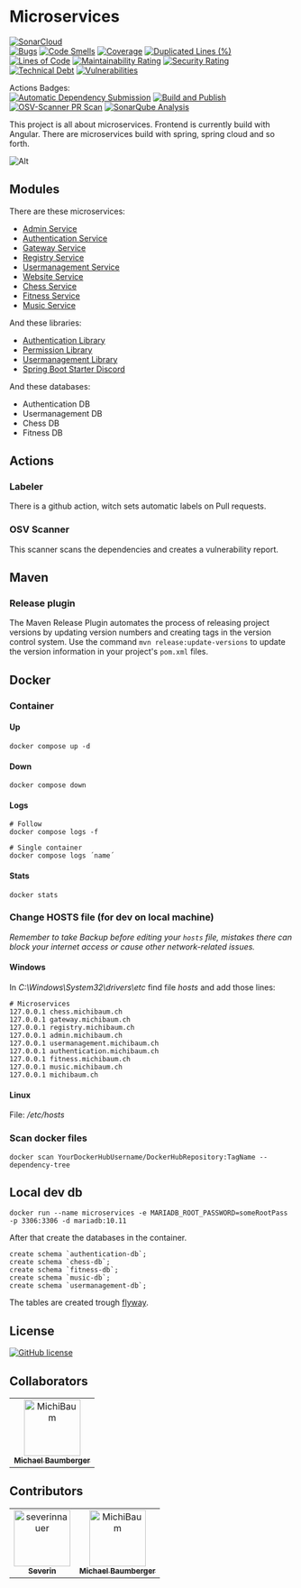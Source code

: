 # Microservices

[![SonarCloud](https://sonarcloud.io/images/project_badges/sonarcloud-orange.svg)](https://sonarcloud.io/summary/new_code?id=MichiBaum_Microservices)  
[![Bugs](https://sonarcloud.io/api/project_badges/measure?project=MichiBaum_Microservices&metric=bugs)](https://sonarcloud.io/summary/new_code?id=MichiBaum_Microservices)
[![Code Smells](https://sonarcloud.io/api/project_badges/measure?project=MichiBaum_Microservices&metric=code_smells)](https://sonarcloud.io/summary/new_code?id=MichiBaum_Microservices)
[![Coverage](https://sonarcloud.io/api/project_badges/measure?project=MichiBaum_Microservices&metric=coverage)](https://sonarcloud.io/summary/new_code?id=MichiBaum_Microservices)
[![Duplicated Lines (%)](https://sonarcloud.io/api/project_badges/measure?project=MichiBaum_Microservices&metric=duplicated_lines_density)](https://sonarcloud.io/summary/new_code?id=MichiBaum_Microservices)
[![Lines of Code](https://sonarcloud.io/api/project_badges/measure?project=MichiBaum_Microservices&metric=ncloc)](https://sonarcloud.io/summary/new_code?id=MichiBaum_Microservices)
[![Maintainability Rating](https://sonarcloud.io/api/project_badges/measure?project=MichiBaum_Microservices&metric=sqale_rating)](https://sonarcloud.io/summary/new_code?id=MichiBaum_Microservices)
[![Security Rating](https://sonarcloud.io/api/project_badges/measure?project=MichiBaum_Microservices&metric=security_rating)](https://sonarcloud.io/summary/new_code?id=MichiBaum_Microservices)
[![Technical Debt](https://sonarcloud.io/api/project_badges/measure?project=MichiBaum_Microservices&metric=sqale_index)](https://sonarcloud.io/summary/new_code?id=MichiBaum_Microservices)
[![Vulnerabilities](https://sonarcloud.io/api/project_badges/measure?project=MichiBaum_Microservices&metric=vulnerabilities)](https://sonarcloud.io/summary/new_code?id=MichiBaum_Microservices)

Actions Badges:  
[![Automatic Dependency Submission](https://github.com/MichiBaum/Microservices/actions/workflows/dependency-graph/auto-submission/badge.svg)](https://github.com/MichiBaum/Microservices/actions/workflows/dependency-graph/auto-submission)
[![Build and Publish](https://github.com/MichiBaum/Microservices/actions/workflows/deploy.yaml/badge.svg)](https://github.com/MichiBaum/Microservices/actions/workflows/deploy.yaml)
[![OSV-Scanner PR Scan](https://github.com/MichiBaum/Microservices/actions/workflows/osv-scanner.yml/badge.svg)](https://github.com/MichiBaum/Microservices/actions/workflows/osv-scanner.yml)
[![SonarQube Analysis](https://github.com/MichiBaum/Microservices/actions/workflows/sonarqube.yml/badge.svg)](https://github.com/MichiBaum/Microservices/actions/workflows/sonarqube.yml)

This project is all about microservices. Frontend is currently build with Angular.
There are microservices build with spring, spring cloud and so forth.


![Alt](https://repobeats.axiom.co/api/embed/69bb8de5fa17a6f9aa3c3c0ffad238a1e056edac.svg "Repobeats analytics image")

## Modules
There are these microservices:
- [Admin Service](./admin-service/README.md)
- [Authentication Service](./authentication-service/README.md)
- [Gateway Service](./gateway-service/README.md)
- [Registry Service](./registry-service/README.md)
- [Usermanagement Service](./usermanagement-service/README.md)
- [Website Service](./website-service/README.md)
- [Chess Service](./chess-service/README.md)
- [Fitness Service](./fitness-service/README.md)
- [Music Service](./music-service/README.md)

And these libraries:
- [Authentication Library](./authentication-library/README.md)
- [Permission Library](./permission-library/README.md)
- [Usermanagement Library](./usermanagement-library/README.md)
- [Spring Boot Starter Discord](./spring-boot-starter-discord/README.md)

And these databases:
- Authentication DB
- Usermanagement DB
- Chess DB
- Fitness DB

## Actions

### Labeler

There is a github action, witch sets automatic labels on Pull requests.

### OSV Scanner

This scanner scans the dependencies and creates a vulnerability report.

## Maven

### Release plugin

The Maven Release Plugin automates the process of releasing project versions by updating version numbers and creating
tags in the version control system. Use the command `mvn release:update-versions` to update the version information in
your project's `pom.xml` files.

## Docker

### Container

#### Up

    docker compose up -d

#### Down

    docker compose down

#### Logs

    # Follow
    docker compose logs -f

    # Single container 
    docker compose logs ´name´

#### Stats

    docker stats

### Change HOSTS file (for dev on local machine)
*Remember to take Backup before editing your `hosts` file, mistakes there can block your internet access or cause other network-related issues.*


#### Windows

In *C:\Windows\System32\drivers\etc* find file *hosts* and add those lines:

    # Microservices
    127.0.0.1 chess.michibaum.ch
    127.0.0.1 gateway.michibaum.ch
    127.0.0.1 registry.michibaum.ch
    127.0.0.1 admin.michibaum.ch
    127.0.0.1 usermanagement.michibaum.ch
    127.0.0.1 authentication.michibaum.ch
    127.0.0.1 fitness.michibaum.ch
    127.0.0.1 music.michibaum.ch
    127.0.0.1 michibaum.ch

#### Linux

File: */etc/hosts*


### Scan docker files

    docker scan YourDockerHubUsername/DockerHubRepository:TagName --dependency-tree

## Local dev db

    docker run --name microservices -e MARIADB_ROOT_PASSWORD=someRootPass -p 3306:3306 -d mariadb:10.11

After that create the databases in the container.

```
create schema `authentication-db`;
create schema `chess-db`;
create schema `fitness-db`;
create schema `music-db`;
create schema `usermanagement-db`;
```

The tables are created trough [flyway](https://documentation.red-gate.com/fd/migrations-184127470.html).


## License

[![GitHub license](https://badgen.net/github/license/MichiBaum/Microservices)](https://github.com/MichiBaum/Microservices/blob/master/LICENSE)

## Collaborators

<!-- readme: collaborators -start -->
<table>
	<tbody>
		<tr>
            <td align="center">
                <a href="https://github.com/MichiBaum">
                    <img src="https://private-avatars.githubusercontent.com/u/36712219?jwt=eyJhbGciOiJIUzI1NiIsInR5cCI6IkpXVCJ9.eyJpc3MiOiJnaXRodWIuY29tIiwiYXVkIjoicmF3LmdpdGh1YnVzZXJjb250ZW50LmNvbSIsImtleSI6ImtleTEiLCJleHAiOjE3MzQxODAwMDAsIm5iZiI6MTczNDE3ODgwMCwicGF0aCI6Ii91LzM2NzEyMjE5In0.I-u9EeFYkJ2vcFC2PjKRF-JBs_KzkuSqU6XSRjOfh0Y&v=4" width="100;" alt="MichiBaum"/>
                    <br />
                    <sub><b>Michael Baumberger</b></sub>
                </a>
            </td>
		</tr>
	<tbody>
</table>
<!-- readme: collaborators -end -->

## Contributors

<!-- readme: SeverinNauer,contributors -start -->
<table>
	<tbody>
		<tr>
            <td align="center">
                <a href="https://github.com/severinnauer">
                    <img src="https://avatars.githubusercontent.com/u/43473975?v=4" width="100;" alt="severinnauer"/>
                    <br />
                    <sub><b>Severin</b></sub>
                </a>
            </td>
            <td align="center">
                <a href="https://github.com/MichiBaum">
                    <img src="https://private-avatars.githubusercontent.com/u/36712219?jwt=eyJhbGciOiJIUzI1NiIsInR5cCI6IkpXVCJ9.eyJpc3MiOiJnaXRodWIuY29tIiwiYXVkIjoicmF3LmdpdGh1YnVzZXJjb250ZW50LmNvbSIsImtleSI6ImtleTEiLCJleHAiOjE3MzQxODAwMDAsIm5iZiI6MTczNDE3ODgwMCwicGF0aCI6Ii91LzM2NzEyMjE5In0.I-u9EeFYkJ2vcFC2PjKRF-JBs_KzkuSqU6XSRjOfh0Y&v=4" width="100;" alt="MichiBaum"/>
                    <br />
                    <sub><b>Michael Baumberger</b></sub>
                </a>
            </td>
		</tr>
	<tbody>
</table>
<!-- readme: SeverinNauer,contributors -end -->
